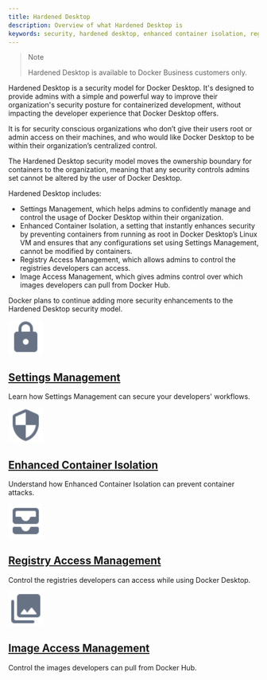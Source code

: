 ```yaml
---
title: Hardened Desktop
description: Overview of what Hardened Desktop is
keywords: security, hardened desktop, enhanced container isolation, registry access management, settings management root access, admins, docker desktop, image access management
---
```

>Note
>
>Hardened Desktop is available to Docker Business customers only.

Hardened Desktop is a security model for Docker Desktop. It's designed to provide admins with a simple and powerful way to improve their organization's security posture for containerized development, without impacting the developer experience that Docker Desktop offers.

It is for security conscious organizations who don’t give their users root or admin access on their machines, and who would like Docker Desktop to be within their organization’s centralized control.

The Hardened Desktop security model moves the ownership boundary for containers to the organization, meaning that any security controls admins set cannot be altered by the user of Docker Desktop.

Hardened Desktop includes:
- Settings Management, which helps admins to confidently manage and control the usage of Docker Desktop within their organization.
- Enhanced Container Isolation, a setting that instantly enhances security by preventing containers from running as root in Docker Desktop’s Linux VM and ensures that any configurations set using Settings Management, cannot be modified by containers.
- Registry Access Management, which allows admins to control the registries developers can access.
- Image Access Management, which gives admins control over which images developers can pull from Docker Hub.

Docker plans to continue adding more security enhancements to the Hardened Desktop security model.

 <div class="component-container">
    <!--start row-->
    <div class="row">
      <div class="col-xs-12 col-sm-12 col-md-12 col-lg-6 block">
        <div class="component">
            <div class="component-icon">
                 <a href="/desktop/hardened-desktop/settings-management/"><img src="/assets/images/lock.svg" alt="Hardened Desktop" width="70" height="70"></a>
            </div>
                <h2 id="hardened-desktop"><a href="/desktop/hardened-desktop/settings-management/">Settings Management </a></h2>
                <p>Learn how Settings Management can secure your developers' workflows.</p>
         </div>
     </div>
     <div class="col-xs-12 col-sm-12 col-md-12 col-lg-6 block">
        <div class="component">
            <div class="component-icon">
                <a href="/desktop/hardened-desktop/enhanced-container-isolation"><img src="/assets/images/secure.svg" alt="Release notes" width="70" height="70"></a>
            </div>
                <h2 id="hardened-desktop"><a href="/desktop/hardened-desktop/enhanced-container-isolation">Enhanced Container Isolation</a></h2>
                <p>Understand how Enhanced Container Isolation can prevent container attacks. </p>
        </div>
    </div>
    </div>
</div>
<div class="component-container">
    <!--start row-->
    <div class="col-xs-12 col-sm-12 col-md-12 col-lg-6 block">
        <div class="component">
            <div class="component-icon">
                 <a href="/desktop/hardened-desktop/registry-access-management/"><img src="/assets/images/registry.svg" alt="Hardened Desktop" width="70" height="70"></a>
            </div>
                <h2 id="hardened-desktop"><a href="/desktop/hardened-desktop/registry-access-management/">Registry Access Management</a></h2>
                <p>Control the registries developers can access while using Docker Desktop.</p>
         </div>
     </div>
     <div class="col-xs-12 col-sm-12 col-md-12 col-lg-6 block">
        <div class="component">
            <div class="component-icon">
                 <a href="/docker-hub/image-access-management/"><img src="/assets/images/image-access.svg" alt="Hardened Desktop" width="70" height="70"></a>
            </div>
                <h2 id="hardened-desktop"><a href="/docker-hub/image-access-management/">Image Access Management</a></h2>
                <p>Control the images developers can pull from Docker Hub.</p>
         </div>
     </div>
</div>

